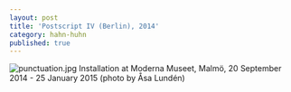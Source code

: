 ```yaml
---
layout: post
title: 'Postscript IV (Berlin), 2014'
category: hahn-huhn
published: true
---
```


![punctuation.jpg]({{site.baseurl}}/assets/img/2016_Postscript_III_V_Berlin_01.jpg)
Installation at Moderna Museet, Malmö, 20 September 2014 - 25 January 2015 (photo by Åsa Lundén)
